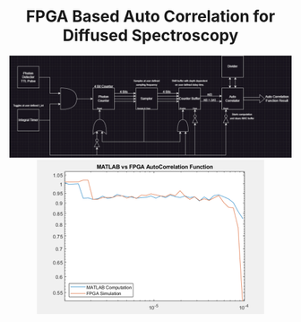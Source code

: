 <h1 align="center">FPGA Based Auto Correlation for Diffused Spectroscopy</h1> 


<p align="center">

  <img src="https://github.com/TristanV1/Compressed_DCS_ACF/blob/master/Block%20Diagram/FPGA%20DCS%20ACF%20V1.png?raw=true" alt="Block Diagram"/>
  
  <img src="https://github.com/TristanV1/Compressed_DCS_ACF/blob/master/Verification%20Document/Comparison.png?raw=true" alt="Block Diagram"/>
</p>
